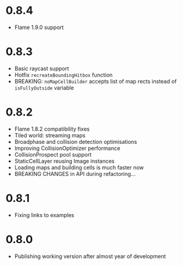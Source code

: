 # 0.8.4

* Flame 1.9.0 support

# 0.8.3

* Basic raycast support
* Hotfix `recreateBoundingHitbox` function
* BREAKING: `noMapCellBuilder` accepts list of map rects instead of `isFullyOutside` variable

# 0.8.2

* Flame 1.8.2 compatibility fixes
* Tiled world: streaming maps
* Broadphase and collision detection optimisations
* Improving CollisionOptimizer performance
* CollisionProspect pool support
* StaticCellLayer reusing Image instances
* Loading maps and building cells is much faster now
* BREAKING CHANGES in API during refactoring...

# 0.8.1

* Fixing links to examples

# 0.8.0

* Publishing working version after almost year of development